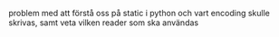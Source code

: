 problem med  att förstå oss på static i python och vart encoding skulle skrivas, samt veta vilken reader som ska användas
